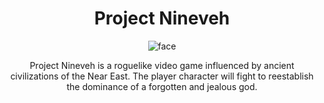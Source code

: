 <div align="center">
<h1>Project Nineveh</h1>

![face](https://user-images.githubusercontent.com/55513603/151712200-b4946bfe-0cb9-47eb-b779-0bc062ce4f42.png)



Project Nineveh is a roguelike video game influenced by ancient civilizations of the Near East. 
The player character will fight to reestablish the dominance of a forgotten and jealous god. 
<div>
